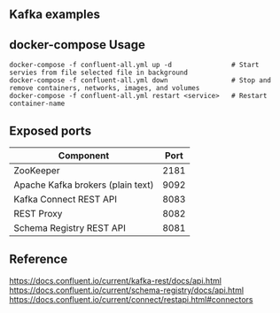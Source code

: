 Kafka examples
-----

## docker-compose Usage

```
docker-compose -f confluent-all.yml up -d               # Start servies from file selected file in background
docker-compose -f confluent-all.yml down                # Stop and remove containers, networks, images, and volumes
docker-compose -f confluent-all.yml restart <service>   # Restart container-name
``` 

## Exposed ports

| Component                         | Port |
|-----------------------------------|------|
| ZooKeeper                         | 2181 |
| Apache Kafka brokers (plain text) | 9092 |
| Kafka Connect REST API            | 8083 |
| REST Proxy                        | 8082 |
| Schema Registry REST API          | 8081 |


## Reference

https://docs.confluent.io/current/kafka-rest/docs/api.html
https://docs.confluent.io/current/schema-registry/docs/api.html
https://docs.confluent.io/current/connect/restapi.html#connectors
